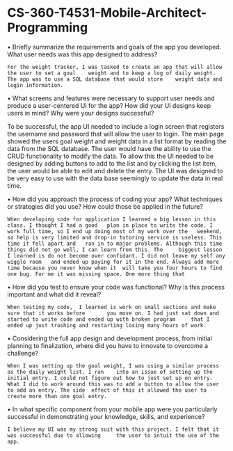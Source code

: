 # CS-360-T4531-Mobile-Architect-Programming


•	Briefly summarize the requirements and goals of the app you developed. What user needs was this app designed to address?

	For the weight tracker, I was tasked to create an app that will allow the user to set a goal 	weight and to keep a log of daily weight. The app was to use a SQL database that would store  	weight data and login information.
  
•	What screens and features were necessary to support user needs and produce a user-centered UI for the app? How did your UI designs keep users in mind? Why were your designs successful?

To be successful, the app UI needed to include a login screen that registers the username and password that will allow the user to login. The main page showed the users goal weight and weight data in a list format by reading the data from the SQL database. The user would have the ability to use the CRUD functionality to modify the data. To allow this the UI needed to be designed by adding buttons to add to the list and by clicking the list item, the user would be able to edit and delete the entry. The UI was designed to be very easy to use with the data base seemingly to update the data in real time.

•	How did you approach the process of coding your app? What techniques or strategies did you use? How could those be applied in the future?

	When developing code for application I learned a big lesson in this class. I thought I had a good 	plan in place to write the code. I work full time, so I end up doing most of my work over the 	weekend, so help is very limited and drop-in tutoring service is useless. This time it fell apart and 	ran in to major problems. Although this time things did not go well, I can learn from this. The 	biggest lesson I learned is do not become over confidant. I did not leave my self any wiggle room 	and ended up paying for it in the end. Always add more time because you never know when it 	will take you four hours to find one bug. For me it was missing space. One more thing that 
  
•	How did you test to ensure your code was functional? Why is this process important and what did it reveal?

	When testing my code,  I learned is work on small sections and make sure that it works before 		you move on. I had just sat down and started to write code and ended up with broken program 	that I ended up just trashing and restarting losing many hours of work.
  
•	Considering the full app design and development process, from initial planning to finalization, where did you have to innovate to overcome a challenge?

	When I was setting up the goal weight, I was using a similar process as the daily weight list. I ran 	into an issue of setting up the initial entry. I could not figure out how to just set up on entry. 	What I did to work around this was to add a button to allow the user to add an entry. The side 	effect of this it allowed the user to create more than one goal entry.
  
•	In what specific component from your mobile app were you particularly successful in demonstrating your knowledge, skills, and experience?

	I believe my UI was my strong suit with this project. I felt that it was successful due to allowing 	the user to intuit the use of the app.
